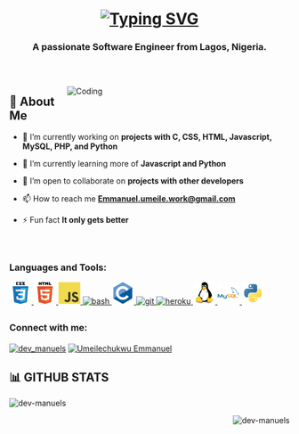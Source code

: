 <h1 align="center"> <a href="https://git.io/typing-svg"><img src="https://readme-typing-svg.demolab.com?font=Fira+Code&size=30&pause=1000&color=ed412c&multiline=true&width=600&lines=Hi,+👋🏽+I'm+Emmanuel+Umeilechukwu" alt="Typing SVG" /></a></h1>
<h3 align="center">A passionate Software Engineer from Lagos, Nigeria.</h3>

<!-- <p align="left"> <img src="https://komarev.com/ghpvc/?username=Dev-manuels1&label=Profile%20views&color=0e75b6&style=flat" alt="Dev-manuels" /> </p>
 -->
 
##
<p>
	<br>
</p>

<img align='right' alt="Coding" width='400' src='https://cdn.dribbble.com/users/1059583/screenshots/4171367/media/34e69eb61a7bd8dea1c957a8b82605a7.gif'></img>

## 🙋 About Me


- 🔭 I’m currently working on **projects with C, CSS, HTML, Javascript, MySQL, PHP, and Python**

- 🌱 I’m currently learning more of **Javascript and Python**

- 👯 I’m open to collaborate on **projects with other developers**

- 📫 How to reach me **Emmanuel.umeile.work@gmail.com**

- ⚡ Fun fact **It only gets better**

<p>
	<br>
</p>

##

<h3 align="left">Languages and Tools:</h3>
<p align="left"> </a> <a href="https://www.w3schools.com/css/" target="_blank" rel="noreferrer"> 
	<img src="https://raw.githubusercontent.com/devicons/devicon/master/icons/css3/css3-original-wordmark.svg" alt="css3" width="40" height="40"/> 
	<a href="https://www.w3.org/html/" target="_blank" rel="noreferrer"> 
		<img src="https://raw.githubusercontent.com/devicons/devicon/master/icons/html5/html5-original-wordmark.svg" alt="html5" width="40" height="40"/> 	  </a> 
	<a href="https://developer.mozilla.org/en-US/docs/Web/JavaScript" target="_blank" rel="noreferrer">
	<img src="https://raw.githubusercontent.com/devicons/devicon/master/icons/javascript/javascript-original.svg" alt="javascript" width="40" height="40"/>
	</a>
	<a href="https://www.gnu.org/software/bash/" target="_blank" rel="noreferrer">
		<img src="https://www.vectorlogo.zone/logos/gnu_bash/gnu_bash-icon.svg" alt="bash" width="40" height="40"/>
	</a>
	<a href="https://www.cprogramming.com/" target="_blank" rel="noreferrer">
		<img src="https://raw.githubusercontent.com/devicons/devicon/master/icons/c/c-original.svg" alt="c" width="40" height="40"/>
	</a>
	<a href="https://git-scm.com/" target="_blank" rel="noreferrer">
		<img src="https://www.vectorlogo.zone/logos/git-scm/git-scm-icon.svg" alt="git" width="40" height="40"/>
	</a>
	<a href="https://heroku.com" target="_blank" rel="noreferrer">
		<img src="https://www.vectorlogo.zone/logos/heroku/heroku-icon.svg" alt="heroku" width="40" height="40"/>
	</a>
	<a href="https://www.linux.org/" target="_blank" rel="noreferrer">
		<img src="https://raw.githubusercontent.com/devicons/devicon/master/icons/linux/linux-original.svg" alt="linux" width="40" height="40"/>
	</a>
	<a href="https://www.mysql.com/" target="_blank" rel="noreferrer">
		<img src="https://raw.githubusercontent.com/devicons/devicon/master/icons/mysql/mysql-original-wordmark.svg" alt="mysql" width="40" height="40"/>
	</a>
	<a href="https://www.python.org" target="_blank" rel="noreferrer">
		<img src="https://raw.githubusercontent.com/devicons/devicon/master/icons/python/python-original.svg" alt="python" width="40" height="40"/>
	</a>
</p>

##

<h3 align="left">Connect with me:</h3>
<p align="left">

<a href="https://twitter.com/dev_manuels" target="blank"><img align="center" src="https://raw.githubusercontent.com/rahuldkjain/github-profile-readme-generator/master/src/images/icons/Social/twitter.svg" alt="dev_manuels" height="30" width="40" /></a>
<a href="https://linkedin.com/in/dev-manuels" target="blank"><img align="center" src="https://raw.githubusercontent.com/rahuldkjain/github-profile-readme-generator/master/src/images/icons/Social/linked-in-alt.svg" alt="Umeilechukwu Emmanuel" height="30" width="40" /></a>
</p>

## 
<h2>📊 GITHUB STATS</h2>

<p>&nbsp;<img align="left" src="https://github-readme-stats.vercel.app/api?username=dev-manuels&show_icons=true&locale=en&bg_color=0D1117" alt="dev-manuels" /></p>

<p><img align="right" src="https://github-readme-stats.vercel.app/api/top-langs?username=dev-manuels&show_icons=true&locale=en&layout=compact&bg_color=0D1117" alt="dev-manuels" /></p>

